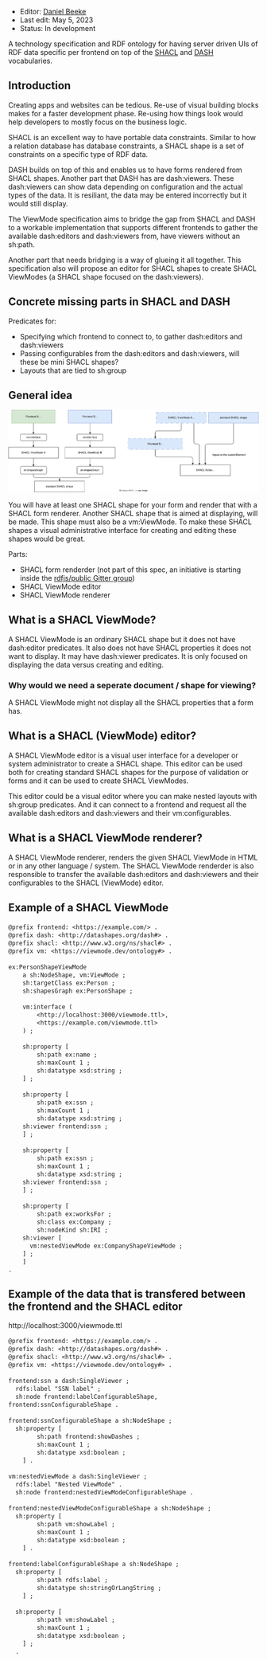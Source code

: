 - Editor: [Daniel Beeke](mailto:mail@danielbeeke.nl)
- Last edit: May 5, 2023
- Status: In development

A technology specification and RDF ontology for having server driven UIs of RDF data specific per frontend on top of the [SHACL](https://www.w3.org/TR/shacl/) and [DASH](https://datashapes.org/forms.html) vocabularies.

## Introduction

Creating apps and websites can be tedious. Re-use of visual building blocks makes for a faster development phase. Re-using how things look would help developers to mostly focus on the business logic. 

SHACL is an excellent way to have portable data constraints. Similar to how a relation database has database constraints, a SHACL shape is a set of constraints on a specific type of RDF data.

DASH builds on top of this and enables us to have forms rendered from SHACL shapes. Another part that DASH has are dash:viewers. These dash:viewers can show data depending on configuration and the actual types of the data. It is resiliant, the data may be entered incorrectly but it would still display.

The ViewMode specification aims to bridge the gap from SHACL and DASH to a workable implementation that supports different frontends to gather the available dash:editors and dash:viewers from, have viewers without an sh:path.

Another part that needs bridging is a way of glueing it all together. This specification also will propose an editor for SHACL shapes to create SHACL ViewModes (a SHACL shape focused on the dash:viewers).

## Concrete missing parts in SHACL and DASH

Predicates for:

- Specifying which frontend to connect to, to gather dash:editors and dash:viewers
- Passing configurables from the dash:editors and dash:viewers, will these be mini SHACL shapes?
- Layouts that are tied to sh:group

## General idea

![Architecture](architecture.svg)

You will have at least one SHACL shape for your form and render that with a SHACL form renderer. Another SHACL shape that is aimed at displaying, will be made. This shape must also be a vm:ViewMode. To make these SHACL shapes a visual administrative interface for creating and editing these shapes would be great.

Parts:

- SHACL form renderder (not part of this spec, an initiative is starting inside the [rdfjs/public Gitter group](https://app.gitter.im/#/room/#rdfjs_public:gitter.im))
- SHACL ViewMode editor
- SHACL ViewMode renderer

## What is a SHACL ViewMode?

A SHACL ViewMode is an ordinary SHACL shape but it does not have dash:editor predicates. It also does not have SHACL properties it does not want to display. It may have dash:viewer predicates. It is only focused on displaying the data versus creating and editing.

### Why would we need a seperate document / shape for viewing?

A SHACL ViewMode might not display all the SHACL properties that a form has. 

## What is a SHACL (ViewMode) editor?

A SHACL ViewMode editor is a visual user interface for a developer or system administrator to create a SHACL shape. This editor can be used both for creating standard SHACL shapes for the purpose of validation or forms and it can be used to create SHACL ViewModes.

This editor could be a visual editor where you can make nested layouts with sh:group predicates. And it can connect to a frontend and request all the available dash:editors and dash:viewers and their vm:configurables.

## What is a SHACL ViewMode renderer?

A SHACL ViewMode renderer, renders the given SHACL ViewMode in HTML or in any other language / system. The SHACL ViewMode renderder is also responsible to transfer the available dash:editors and dash:viewers and their configurables to the SHACL (ViewMode) editor.

## Example of a SHACL ViewMode

```turtle
@prefix frontend: <https://example.com/> .
@prefix dash: <http://datashapes.org/dash#> .
@prefix shacl: <http://www.w3.org/ns/shacl#> .
@prefix vm: <https://viewmode.dev/ontology#> .

ex:PersonShapeViewMode
	a sh:NodeShape, vm:ViewMode ;
	sh:targetClass ex:Person ;
	sh:shapesGraph ex:PersonShape ;

	vm:interface (
		<http://localhost:3000/viewmode.ttl>, 
		<https://example.com/viewmode.ttl>
	) ;

	sh:property [
		sh:path ex:name ;
		sh:maxCount 1 ;
		sh:datatype xsd:string ;
	] ;

	sh:property [
		sh:path ex:ssn ;
		sh:maxCount 1 ;
		sh:datatype xsd:string ;
    sh:viewer frontend:ssn ;
	] ;

	sh:property [
		sh:path ex:ssn ;
		sh:maxCount 1 ;
		sh:datatype xsd:string ;
    sh:viewer frontend:ssn ;
	] ;

	sh:property [
		sh:path ex:worksFor ;
		sh:class ex:Company ;
		sh:nodeKind sh:IRI ;
    sh:viewer [
      vm:nestedViewMode ex:CompanyShapeViewMode ;
    ] ;
	]
.

```

## Example of the data that is transfered between the frontend and the SHACL editor

http://localhost:3000/viewmode.ttl

```turtle
@prefix frontend: <https://example.com/> .
@prefix dash: <http://datashapes.org/dash#> .
@prefix shacl: <http://www.w3.org/ns/shacl#> .
@prefix vm: <https://viewmode.dev/ontology#> .

frontend:ssn a dash:SingleViewer ;
  rdfs:label "SSN label" ;
  sh:node frontend:labelConfigurableShape, frontend:ssnConfigurableShape .

frontend:ssnConfigurableShape a sh:NodeShape ;
  sh:property [
		sh:path frontend:showDashes ;
		sh:maxCount 1 ;
		sh:datatype xsd:boolean ;
	] .

vm:nestedViewMode a dash:SingleViewer ;
  rdfs:label "Nested ViewMode" .
  sh:node frontend:nestedViewModeConfigurableShape .

frontend:nestedViewModeConfigurableShape a sh:NodeShape ;
  sh:property [
		sh:path vm:showLabel ;
		sh:maxCount 1 ;
		sh:datatype xsd:boolean ;
	] .

frontend:labelConfigurableShape a sh:NodeShape ;
  sh:property [
		sh:path rdfs:label ;
		sh:datatype sh:stringOrLangString ;
	] ;

  sh:property [
		sh:path vm:showLabel ;
		sh:maxCount 1 ;
		sh:datatype xsd:boolean ;
	] ;
  .


```
